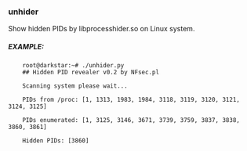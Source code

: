 ### unhider

Show hidden PIDs by libprocesshider.so on Linux system.

##### EXAMPLE:
```
	root@darkstar:~# ./unhider.py
	## Hidden PID revealer v0.2 by NFsec.pl
	
	Scanning system please wait...
	
	PIDs from /proc: [1, 1313, 1983, 1984, 3118, 3119, 3120, 3121, 3124, 3125]
	
	PIDs enumerated: [1, 3125, 3146, 3671, 3739, 3759, 3837, 3838, 3860, 3861]
	
	Hidden PIDs: [3860]
```
